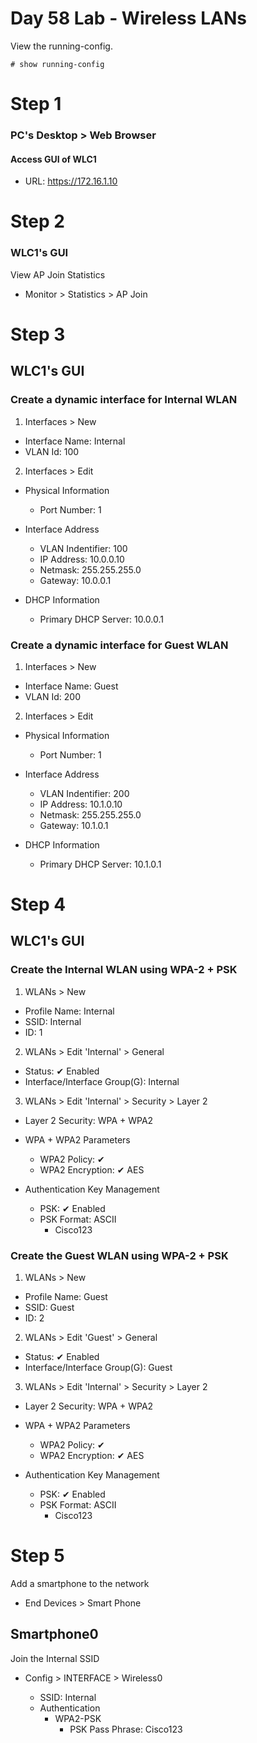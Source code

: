 # Day 58 Lab - Wireless LANs

View the running-config.

```
# show running-config
```

# Step 1

### PC's Desktop > Web Browser

#### Access GUI of WLC1
- URL: https://172.16.1.10


# Step 2

### WLC1's GUI

View AP Join Statistics

- Monitor > Statistics > AP Join

# Step 3

## WLC1's GUI

### Create a dynamic interface for Internal WLAN

1. Interfaces > New

- Interface Name: Internal
- VLAN Id: 100

2. Interfaces > Edit

- Physical Information

  - Port Number: 1

- Interface Address

  - VLAN Indentifier: 100
  - IP Address: 10.0.0.10
  - Netmask: 255.255.255.0
  - Gateway: 10.0.0.1

- DHCP Information

  - Primary DHCP Server: 10.0.0.1

### Create a dynamic interface for Guest WLAN

1. Interfaces > New

- Interface Name: Guest
- VLAN Id: 200

2. Interfaces > Edit

- Physical Information

  - Port Number: 1

- Interface Address

  - VLAN Indentifier: 200
  - IP Address: 10.1.0.10
  - Netmask: 255.255.255.0
  - Gateway: 10.1.0.1

- DHCP Information

  - Primary DHCP Server: 10.1.0.1


# Step 4

## WLC1's GUI

### Create the Internal WLAN using WPA-2 + PSK

1. WLANs > New

- Profile Name: Internal
- SSID: Internal
- ID: 1

2. WLANs > Edit 'Internal' > General

- Status: ✔ Enabled
- Interface/Interface Group(G): Internal

3. WLANs > Edit 'Internal' > Security > Layer 2

- Layer 2 Security: WPA + WPA2

- WPA + WPA2 Parameters

  - WPA2 Policy: ✔
  - WPA2 Encryption: ✔ AES

- Authentication Key Management

  - PSK: ✔ Enabled
  - PSK Format: ASCII
    - Cisco123

### Create the Guest WLAN using WPA-2 + PSK

1. WLANs > New

- Profile Name: Guest
- SSID: Guest
- ID: 2

2. WLANs > Edit 'Guest' > General

- Status: ✔ Enabled
- Interface/Interface Group(G): Guest

3. WLANs > Edit 'Internal' > Security > Layer 2

- Layer 2 Security: WPA + WPA2

- WPA + WPA2 Parameters

  - WPA2 Policy: ✔
  - WPA2 Encryption: ✔ AES

- Authentication Key Management

  - PSK: ✔ Enabled
  - PSK Format: ASCII
    - Cisco123


# Step 5

Add a smartphone to the network

- End Devices > Smart Phone

## Smartphone0

Join the Internal SSID

- Config > INTERFACE > Wireless0

  - SSID: Internal
  - Authentication
    - WPA2-PSK
      - PSK Pass Phrase: Cisco123
